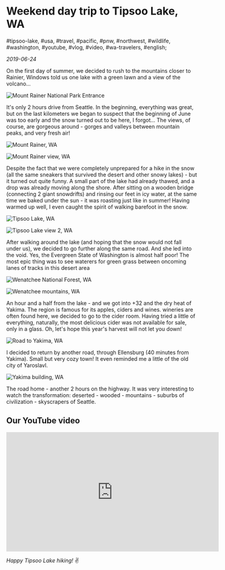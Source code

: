 # Weekend day trip to Tipsoo Lake, WA

#tipsoo-lake, #usa, #travel, #pacific, #pnw, #northwest, #wildlife, #washington, #youtube, #vlog, #video, #wa-travelers, #english;

_2019-06-24_

On the first day of summer, we decided to rush to the mountains closer to Rainier, Windows told us one lake with a green lawn and a view of the volcano...

![Mount Rainer National Park Entrance](/images/weekend-day-trip-to-tipsoo-lake-wa/2.jpg "Mount Rainer National Park Entrance")

It's only 2 hours drive from Seattle.
In the beginning, everything was great, but on the last kilometers we began to suspect that the beginning of June was too early and the snow turned out to be here, I forgot... The views, of course, are gorgeous around - gorges and valleys between mountain peaks, and very fresh air!

![Mount Rainer, WA](/images/weekend-day-trip-to-tipsoo-lake-wa/1.jpg "Mount Rainer, WA")

![Mount Rainer view, WA](/images/weekend-day-trip-to-tipsoo-lake-wa/3.jpg "Mount Rainer view, WA")

Despite the fact that we were completely unprepared for a hike in the snow (all the same sneakers that survived the desert and other snowy lakes) - but it turned out quite funny. A small part of the lake had already thawed, and a drop was already moving along the shore. After sitting on a wooden bridge (connecting 2 giant snowdrifts) and rinsing our feet in icy water, at the same time we baked under the sun - it was roasting just like in summer! Having warmed up well, I even caught the spirit of walking barefoot in the snow.

![Tipsoo Lake, WA](/images/weekend-day-trip-to-tipsoo-lake-wa/4.jpg "Tipsoo Lake, WA")

![Tipsoo Lake view 2, WA](/images/weekend-day-trip-to-tipsoo-lake-wa/5.jpg "Tipsoo Lake view 2, WA")

After walking around the lake (and hoping that the snow would not fall under us), we decided to go further along the same road. And she led into the void. Yes, the Evergreen State of Washington is almost half poor! The most epic thing was to see waterers for green grass between oncoming lanes of tracks in this desert area

![Wenatchee National Forest, WA](/images/weekend-day-trip-to-tipsoo-lake-wa/6.jpg "Wenatchee National Forest, WA")

![Wenatchee mountains, WA](/images/weekend-day-trip-to-tipsoo-lake-wa/7.jpg "Wenatchee mountains, WA")

An hour and a half from the lake - and we got into +32 and the dry heat of Yakima. The region is famous for its apples, ciders and wines. wineries are often found here, we decided to go to the cider room. Having tried a little of everything, naturally, the most delicious cider was not available for sale, only in a glass. Oh, let's hope this year's harvest will not let you down!

![Road to Yakima, WA](/images/weekend-day-trip-to-tipsoo-lake-wa/8.jpg "Road to Yakima, WA")

I decided to return by another road, through Ellensburg (40 minutes from Yakima). Small but very cozy town! It even reminded me a little of the old city of Yaroslavl.

![Yakima building, WA](/images/weekend-day-trip-to-tipsoo-lake-wa/9.jpg "Yakima building, WA")

The road home - another 2 hours on the highway. It was very interesting to watch the transformation: deserted - wooded - mountains - suburbs of civilization - skyscrapers of Seattle.

## Our YouTube video

<iframe width="560" height="315" src="https://www.youtube.com/embed/kJkgoHDaCwk" title="YouTube video player" frameborder="0" allow="accelerometer; autoplay; clipboard-write; encrypted-media; gyroscope; picture-in-picture" allowfullscreen></iframe>

_Happy Tipsoo Lake hiking!_ :v:
